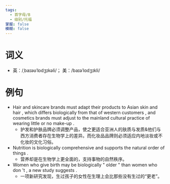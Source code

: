 ```yaml
---
tags:
  - 首字母/B
  - 级别/托福
掌握: false
模糊: false
---
```

# 词义
- 英：/ˌbaɪəʊˈlɒdʒɪkəli/； 美：/baɪəˈlɑdʒɪkli/
# 例句
- Hair and skincare brands must adapt their products to Asian skin and hair , which differs biologically from that of western customers , and cosmetics brands must adjust to the mainland cultural practice of wearing little or no make-up .
	- 护发和护肤品牌必须调整产品，使之更适合亚洲人的肤质与发质&他们与西方消费者存在生物学上的差异。而化妆品品牌则必须适应内地淡妆或不化妆的文化习俗。
- Nutrition is biologically comprehensive and supports the natural order of things .
	- 营养却是在生物学上更全面的，支持事物的自然秩序。
- Women who give birth may be biologically " older " than women who don 't , a new study suggests .
	- 一项新研究发现，生过孩子的女性在生理上会比那些没有生过的“更老”。
